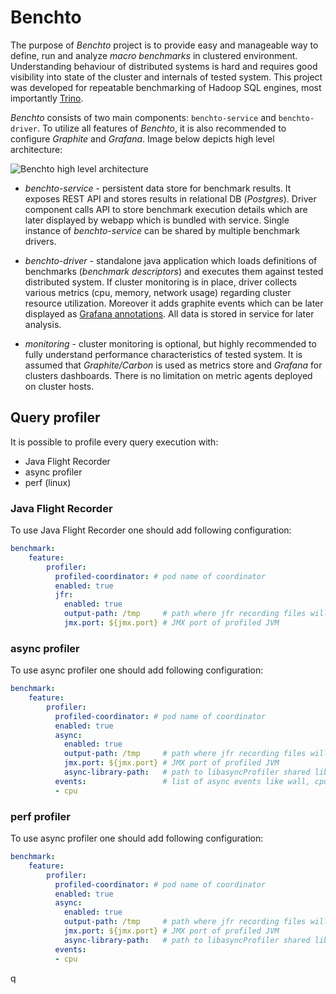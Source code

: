 # Benchto

The purpose of _Benchto_ project is to provide easy and manageable way to define, run and analyze _macro benchmarks_
in clustered environment. Understanding behaviour of distributed systems is hard and requires good visibility into
state of the cluster and internals of tested system. This project was developed for repeatable benchmarking of
Hadoop SQL engines, most importantly [Trino](https://trino.io/).

_Benchto_ consists of two main components: `benchto-service` and `benchto-driver`. To utilize all features of _Benchto_,
it is also recommended to configure _Graphite_ and _Grafana_. Image below depicts high level architecture:

![Benchto high level architecture](high-level-architecture.png?raw=true "Benchto high level architecture")

- _benchto-service_ - persistent data store for benchmark results. It exposes REST API and stores results in relational
DB (_Postgres_). Driver component calls API to store benchmark execution details which are later displayed by webapp
which is bundled with service. Single instance of _benchto-service_ can be shared by multiple benchmark drivers.

- _benchto-driver_ - standalone java application which loads definitions of benchmarks (_benchmark descriptors_) and
executes them against tested distributed system. If cluster monitoring is in place, driver collects various metrics
(cpu, memory, network usage) regarding cluster resource utilization. Moreover it adds graphite events which can be
later displayed as [Grafana annotations](http://docs.grafana.org/reference/annotations/). All data is stored in service
for later analysis.

- _monitoring_ - cluster monitoring is optional, but highly recommended to fully understand performance characteristics
of tested system. It is assumed that _Graphite/Carbon_ is used as metrics store and _Grafana_ for clusters dashboards.
There is no limitation on metric agents deployed on cluster hosts.


## Query profiler

It is possible to profile every query execution with:
* Java Flight Recorder
* async profiler
* perf (linux)

### Java Flight Recorder
To use Java Flight Recorder one should add following configuration:
```yaml
benchmark:
    feature:
        profiler:
          profiled-coordinator: # pod name of coordinator
          enabled: true
          jfr:
            enabled: true
            output-path: /tmp     # path where jfr recording files will be saved
            jmx.port: ${jmx.port} # JMX port of profiled JVM
```

### async profiler
To use async profiler one should add following configuration:
```yaml
benchmark:
    feature:
        profiler:
          profiled-coordinator: # pod name of coordinator
          enabled: true
          async:
            enabled: true
            output-path: /tmp     # path where jfr recording files will be saved
            jmx.port: ${jmx.port} # JMX port of profiled JVM
            async-library-path:   # path to libasyncProfiler shared library
          events:                 # list of async events like wall, cpu, lock, alloc and so on
          - cpu
```

### perf profiler
To use async profiler one should add following configuration:
```yaml
benchmark:
    feature:
        profiler:
          profiled-coordinator: # pod name of coordinator
          enabled: true
          async:
            enabled: true
            output-path: /tmp     # path where jfr recording files will be saved
            jmx.port: ${jmx.port} # JMX port of profiled JVM
            async-library-path:   # path to libasyncProfiler shared library
          events:
          - cpu
```

q